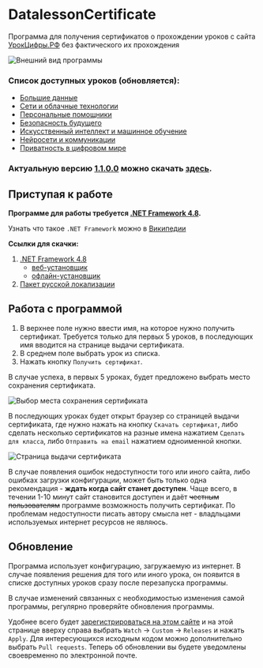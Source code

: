 # DatalessonCertificate

Программа для получения сертификатов о прохождении уроков с сайта [УрокЦифры.РФ](https://урокцифры.рф/ "УрокЦифры.РФ") без фактического их прохождения

![Внешний вид программы](https://user-images.githubusercontent.com/17485135/107755662-929a8e80-6d3c-11eb-8fc2-112d358294e6.png "Внешний вид программы")

### Список доступных уроков (обновляется):
* [Большие данные](https://урокцифры.рф/lessons/bolshie-dannye "Открыть урок")
* [Сети и облачные технологии](https://урокцифры.рф/lessons/seti-i-oblachnye-tehnologii "Открыть урок")
* [Персональные помощники](https://урокцифры.рф/lessons/personalnye-pomoshhniki "Открыть урок")
* [Безопасность будущего](https://урокцифры.рф/lessons/bezopasnost-budushhego "Открыть урок")
* [Искусственный интеллект и машинное обучение](https://урокцифры.рф/lessons/ii-i-algoritmy-prinjatija-reshenij "Открыть урок")
* [Нейросети и коммуникации](https://урокцифры.рф/lessons/neural-networks-and-communications "Открыть урок")
* [Приватность в цифровом мире](https://урокцифры.рф/lessons/cybersecurity "Открыть урок")

### Актуальную версию **[1.1.0.0](https://github.com/Ze2QvoQxxKeu/DatalessonCertificate/releases/tag/v1.1.0.0 "Актуальная версия")** можно скачать **[здесь](https://github.com/Ze2QvoQxxKeu/DatalessonCertificate/releases/download/v1.1.0.0/DatalessonCertificate.exe "Скачать последнюю версию программы")**. 

## Приступая к работе

**Программе для работы требуется [.NET Framework 4.8](https://dotnet.microsoft.com/download/dotnet-framework/net48 "Домашняя страница").**

Узнать что такое `.NET Framework` можно в [Википедии](https://ru.wikipedia.org/wiki/.NET_Framework ".NET Framework. Материал из Википедии — свободной энциклопедии")

**Ссылки для скачки:**

 1. [.NET Framework 4.8](https://dotnet.microsoft.com/download/dotnet-framework/net48 "Домашняя страница")
    * [веб-установщик](https://dotnet.microsoft.com/download/dotnet-framework/thank-you/net48-web-installer "Скачать")
    * [офлайн-установщик](https://dotnet.microsoft.com/download/dotnet-framework/thank-you/net48-offline-installer "Скачать")
 2. [Пакет русской локализации](https://dotnet.microsoft.com/download/dotnet-framework/thank-you/net48-rus "Скачать")

## Работа с программой

1. В верхнее поле нужно ввести имя, на которое нужно получить сертификат. 
Требуется только для первых 5 уроков, в последующих имя вводится на странице выдачи сертификата.
2. В среднем поле выбрать урок из списка.
3. Нажать кнопку `Получить сертификат`.

В случае успеха, в первых 5 уроках, будет предложено выбрать место сохранения сертификата.

![Выбор места сохранения сертификата](https://user-images.githubusercontent.com/17485135/107580990-e14b0a00-6c10-11eb-9843-2cc78055ed63.png "Выбор места сохранения сертификата")

В последующих уроках будет открыт браузер со страницей выдачи сертификата, где нужно нажать на кнопку `Скачать сертификат`, либо сделать несколько сертификатов на разные имена нажатием `Сделать для класса`, либо `Отправить на email` нажатием одноименной кнопки.

![Страница выдачи сертификата](https://user-images.githubusercontent.com/17485135/107580010-633a3380-6c0f-11eb-9a64-0b34724b8234.PNG "Страница выдачи сертификата")

В случае появления ошибок недоступности того или иного сайта, либо ошибках загрузки конфигурации, может быть только одна рекомендация - 
**ждать когда сайт станет доступен**. Чаще всего, в течении 1-10 минут сайт становится доступен и даёт ~~честным пользователям~~ программе возможность получить сертификат. По проблемам недоступности писать автору смысла нет - владльцами используемых интернет ресурсов не являюсь.

## Обновление

Программа использует конфигурацию, загружаемую из интернет. В случае появления решения для того или иного урока, он появится в списке доступных уроков сразу после перезапуска программы.

В случае изменений связанных с необходимостью изменения самой программы, регулярно проверяйте обновления программы.

Удобнее всего будет [зарегистрироваться на этом сайте](https://github.com/join?ref_cta=Sign+up&ref_loc=header+logged+out&ref_page=%2F&source=header-home "Регистрация") и на этой странице вверху справа выбрать `Watch` -> `Custom` -> `Releases` и нажать `Apply`. Для интересующихся исходным кодом можно дополнительно выбрать `Pull requests`. Теперь об обновлении вы будете уведомлены своевременно по электронной почте.
